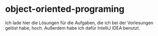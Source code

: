 # object-oriented-programing

Ich lade hier die Lösungen für die Aufgaben, die ich bei der Vorlesungen gelöst habe, hoch.
Außerdem habe ich dafür IntelliJ IDEA benutzt.
